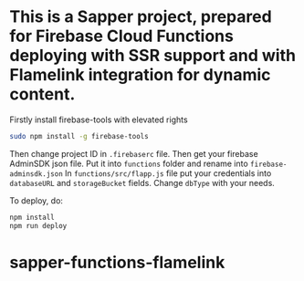 # This is a Sapper project, prepared for Firebase Cloud Functions deploying with SSR support and with Flamelink integration for dynamic content.

Firstly install firebase-tools with elevated rights

```bash
sudo npm install -g firebase-tools
```

Then change project ID in `.firebaserc` file. 
Then get your firebase AdminSDK json file. 
Put it into `functions` folder and rename into `firebase-adminsdk.json`
In `functions/src/flapp.js` file put your credentials into `databaseURL` and `storageBucket` fields. Change `dbType` with your needs.

To deploy, do:

```bash
npm install
npm run deploy
```
# sapper-functions-flamelink
